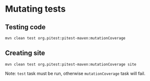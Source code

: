# Mutating tests

## Testing code 

`mvn clean test org.pitest:pitest-maven:mutationCoverage`

## Creating site
`mvn clean test org.pitest:pitest-maven:mutationCoverage site`

Note: `test` task must be run, otherwise `mutationCoverage` task will fail.